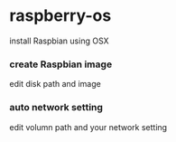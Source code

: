 # raspberry-os
install Raspbian using OSX

### create Raspbian image
edit disk path and image

### auto network setting 
edit volumn path and your network setting
